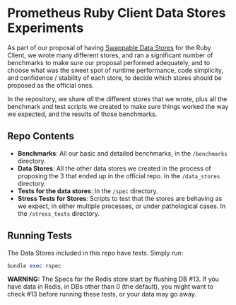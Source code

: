 # Prometheus Ruby Client Data Stores Experiments

As part of our proposal of having [Swappable Data Stores](https://github.com/prometheus/client_ruby/pull/95)
for the Ruby Client, we wrote many different stores, and ran a significant number of 
benchmarks to make sure our proposal performed adequately, and to choose what was the
sweet spot of runtime performance, code simplicity, and confidence / stability of each
store, to decide which stores should be proposed as the official ones.

In the repository, we share *all* the different stores that we wrote, plus all the 
benchmark and test scripts we created to make sure things worked the way we expected,
and the results of those benchmarks.


## Repo Contents

- **Benchmarks**: All our basic and detailed benchmarks, in the `/benchmarks` directory.
- **Data Stores**: All the other data stores we created in the process of proposing the
    3 that ended up in the official repo. In the `/data_stores` directory.
- **Tests for the data stores**: In the `/spec` directory.
- **Stress Tests for Stores**: Scripts to test that the stores are behaving as we expect,
    in either multiple processes, or under pathological cases. In the `/stress_tests` directory.

## Running Tests

The Data Stores included in this repo have tests. Simply run:

```ruby
bundle exec rspec
```

**WARNING:** The Specs for the Redis store start by flushing DB #13. If you have data
in Redis, in DBs other than 0 (the default), you might want to check #13 before running
these tests, or your data may go away.
